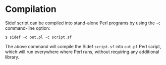 # Compilation

Sidef script can be compiled into stand-alone Perl programs by using the `-c` command-line option:


```shell
$ sidef -o out.pl -c script.sf
```

The above command will compile the Sidef `script.sf` into `out.pl` Perl script, which will run everywhere where Perl runs, without requiring any additional library.
